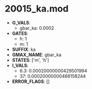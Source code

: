 # 20015_ka.mod

- **G_VALS**:
  - gbar_ka: 0.0002
- **GATES**:
  - h: 1
  - m: 1
- **SUFFIX**: ka
- **GMAX_NAME**: gbar_ka
- **STATES**: ['m', 'h']
- **I_VALS**:
  - 6.3: 0.00020000000429501994
  - 37: 0.00020000000466158244
- **ERROR_FLAGS**: []
